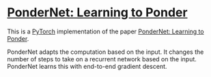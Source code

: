 # [PonderNet: Learning to Ponder](https://nn.labml.ai/adaptive_computation/ponder_net/index.html)

This is a [PyTorch](https://pytorch.org) implementation of the paper
[PonderNet: Learning to Ponder](https://arxiv.org/abs/2107.05407).

PonderNet adapts the computation based on the input.
It changes the number of steps to take on a recurrent network based on the input.
PonderNet learns this with end-to-end gradient descent.
